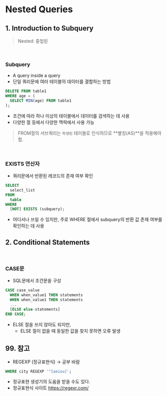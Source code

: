 # Nested Queries
## 1. Introduction to Subquery
> Nested: 중첩된

<BR>

### Subquery
- A query inside a query
- 단일 쿼리문에 여러 테이블의 데이터를 결합하는 방법
```SQL
DELETE FROM table1
WHERE age = (
  SELECT MIN(age) FROM table1
);
```
- 조건에 따라 하나 이상의 테이블에서 데이터를 검색하는 데 사용
- 다양한 절 등에서 다양한 맥락에서 사용 가능
> FROM절의 서브쿼리는 `파생된` 테이블로 인식하므로 **별칭(AS)**을 적용해야 함. 

<BR>

### EXISTS 연산자
- 쿼리문에서 반환된 레코드의 존재 여부 확인
```SQL
SELECT 
  select_list
FROM
  table
WHERE
  [NOT] EXISTS (subquery);
```
- 어디서나 쓰일 수 있지만, 주로 WHERE 절에서 subquery의 반환 값 존재 여부를 확인하는 데 사용

## 2. Conditional Statements

<br>

### CASE문
- SQL문에서 조건문을 구성
```SQL
CASE case_value
  WHEN when_value1 THEN statements
  WHEN when_value1 THEN statements
  ...
  [ELSE else-statements]
END CASE;
```
- ELSE 절을 쓰지 않아도 되지만,
  - ELSE 절이 없을 때 동일한 값을 찾지 못하면 오류 발생


## 99. 참고
- REGEXP (정규표현식) -> 공부 바람
```SQL
WHERE city REGEXP '^[aeiou]';
```
- 정규표현 생성기의 도움을 받을 수도 있다.
- 정규표현식 사이트 <https://regexr.com/>